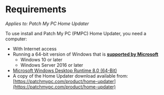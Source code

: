 # Requirements

_Applies to: Patch My PC Home Updater_

To use install and Patch My PC (PMPC) Home Updater, you need a computer:

* With Internet access
* Running a 64-bit version of Windows that is [<strong>supported by Microsoft</strong>](https://learn.microsoft.com/en-us/windows/release-health/supported-versions-windows-client)
  * Windows 10 or later
  * Windows Server 2016 or later
* [Microsoft Windows Desktop Runtime 8.0 (64-Bit)](https://dotnet.microsoft.com/en-us/download/dotnet/8.0)
* A copy of the Home Updater download available from:\
  [https://patchmypc.com/product/home-updater](https://patchmypc.com/product/home-updater)